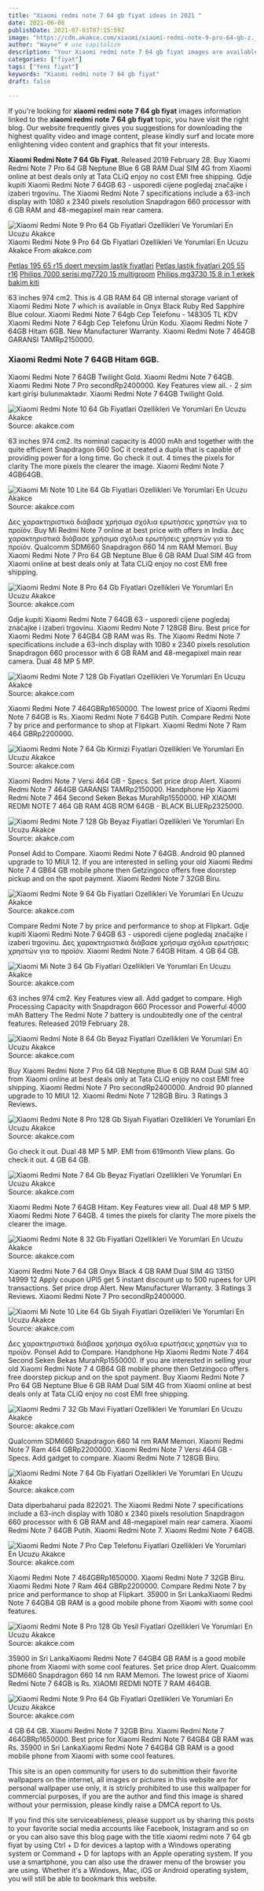```yaml
---
title: "Xiaomi redmi note 7 64 gb fiyat ideas in 2021 "
date: 2021-06-08
publishDate: 2021-07-03T07:15:59Z
image: "https://cdn.akakce.com/xiaomi/xiaomi-redmi-note-9-pro-64-gb-z.jpg"
author: "Wayne" # use capitalize
description: "Your Xiaomi redmi note 7 64 gb fiyat images are available in this site. Xiaomi redmi note 7 64 gb fiyat are a topic that is being searched for and liked by netizens now. You can Find and Download the Xiaomi redmi note 7 64 gb fiyat files here. Get all free photos."
categories: ["fiyat"]
tags: ["Yeni fiyat"]
keywords: "Xiaomi redmi note 7 64 gb fiyat"
draft: false

---
```


If you're looking for **xiaomi redmi note 7 64 gb fiyat** images information linked to the **xiaomi redmi note 7 64 gb fiyat** topic, you have visit the right  blog.  Our website frequently  gives you  suggestions  for downloading  the highest  quality video and image  content, please kindly surf and locate more enlightening video content and graphics  that fit your interests.

**Xiaomi Redmi Note 7 64 Gb Fiyat**. Released 2019 February 28. Buy Xiaomi Redmi Note 7 Pro 64 GB Neptune Blue 6 GB RAM Dual SIM 4G from Xiaomi online at best deals only at Tata CLiQ enjoy no cost EMI free shipping. Gdje kupiti Xiaomi Redmi Note 7 64GB 63 - usporedi cijene pogledaj značajke i izaberi trgovinu. The Xiaomi Redmi Note 7 specifications include a 63-inch display with 1080 x 2340 pixels resolution Snapdragon 660 processor with 6 GB RAM and 48-megapixel main rear camera.

![Xiaomi Redmi Note 9 Pro 64 Gb Fiyatlari Ozellikleri Ve Yorumlari En Ucuzu Akakce](https://cdn.akakce.com/xiaomi/xiaomi-redmi-note-9-pro-64-gb-z.jpg "Xiaomi Redmi Note 9 Pro 64 Gb Fiyatlari Ozellikleri Ve Yorumlari En Ucuzu Akakce")
Xiaomi Redmi Note 9 Pro 64 Gb Fiyatlari Ozellikleri Ve Yorumlari En Ucuzu Akakce From akakce.com

[Petlas 195 65 r15 doert mevsim lastik fiyatlari](/petlas-195-65-r15-doert-mevsim-lastik-fiyatlari/)
[Petlas lastik fiyatlari 205 55 r16](/petlas-lastik-fiyatlari-205-55-r16/)
[Philips 7000 serisi mg7720 15 multigroom](/philips-7000-serisi-mg7720-15-multigroom/)
[Philips mg3730 15 8 in 1 erkek bakim kiti](/philips-mg3730-15-8-in-1-erkek-bakim-kiti/)

63 inches 974 cm2. This is 4 GB RAM 64 GB internal storage variant of Xiaomi Redmi Note 7 which is available in Onyx Black Ruby Red Sapphire Blue colour. Xiaomi Redmi Note 7 64gb Cep Telefonu - 148305 TL KDV Xiaomi Redmi Note 7 64gb Cep Telefonu Ürün Kodu. Xiaomi Redmi Note 7 64GB Hitam 6GB. New Manufacturer Warranty. Xiaomi Redmi Note 7 464GB GARANSI TAMRp2150000.

### Xiaomi Redmi Note 7 64GB Hitam 6GB.

Xiaomi Redmi Note 7 64GB Twilight Gold. Xiaomi Redmi Note 7 64GB. Xiaomi Redmi Note 7 Pro secondRp2400000. Key Features view all. - 2 sim kart girişi bulunmaktadır. Xiaomi Redmi Note 7 64GB Twilight Gold.


![Xiaomi Redmi Note 10 64 Gb Fiyatlari Ozellikleri Ve Yorumlari En Ucuzu Akakce](https://cdn.akakce.com/xiaomi/xiaomi-redmi-note-10-64-gb-z.jpg "Xiaomi Redmi Note 10 64 Gb Fiyatlari Ozellikleri Ve Yorumlari En Ucuzu Akakce")
Source: akakce.com

63 inches 974 cm2. Its nominal capacity is 4000 mAh and together with the quite efficient Snapdragon 660 SoC it created a dupla that is capable of providing power for a long time. Go check it out. 4 times the pixels for clarity The more pixels the clearer the image. Xiaomi Redmi Note 7 4GB64GB.

![Xiaomi Mi Note 10 Lite 64 Gb Fiyatlari Ozellikleri Ve Yorumlari En Ucuzu Akakce](https://cdn.akakce.com/xiaomi/xiaomi-mi-note-10-lite-64-gb-z.jpg "Xiaomi Mi Note 10 Lite 64 Gb Fiyatlari Ozellikleri Ve Yorumlari En Ucuzu Akakce")
Source: akakce.com

Δες χαρακτηριστικά διάβασε χρήσιμα σχόλια ερωτήσεις χρηστών για το προϊόν. Buy Mi Redmi Note 7 online at best price with offers in India. Δες χαρακτηριστικά διάβασε χρήσιμα σχόλια ερωτήσεις χρηστών για το προϊόν. Qualcomm SDM660 Snapdragon 660 14 nm RAM Memori. Buy Xiaomi Redmi Note 7 Pro 64 GB Neptune Blue 6 GB RAM Dual SIM 4G from Xiaomi online at best deals only at Tata CLiQ enjoy no cost EMI free shipping.

![Xiaomi Redmi Note 8 Pro 64 Gb Fiyatlari Ozellikleri Ve Yorumlari En Ucuzu Akakce](https://cdn.akakce.com/xiaomi/xiaomi-redmi-note-8-pro-64-gb-z.jpg "Xiaomi Redmi Note 8 Pro 64 Gb Fiyatlari Ozellikleri Ve Yorumlari En Ucuzu Akakce")
Source: akakce.com

Gdje kupiti Xiaomi Redmi Note 7 64GB 63 - usporedi cijene pogledaj značajke i izaberi trgovinu. Xiaomi Redmi Note 7 128GB Biru. Best price for Xiaomi Redmi Note 7 64GB4 GB RAM was Rs. The Xiaomi Redmi Note 7 specifications include a 63-inch display with 1080 x 2340 pixels resolution Snapdragon 660 processor with 6 GB RAM and 48-megapixel main rear camera. Dual 48 MP 5 MP.

![Xiaomi Redmi Note 7 128 Gb Fiyatlari Ozellikleri Ve Yorumlari En Ucuzu Akakce](https://cdn.akakce.com/xiaomi/xiaomi-redmi-note-7-128-gb-z.jpg "Xiaomi Redmi Note 7 128 Gb Fiyatlari Ozellikleri Ve Yorumlari En Ucuzu Akakce")
Source: akakce.com

Xiaomi Redmi Note 7 464GBRp1650000. The lowest price of Xiaomi Redmi Note 7 64GB is Rs. Xiaomi Redmi Note 7 64GB Putih. Compare Redmi Note 7 by price and performance to shop at Flipkart. Xiaomi Redmi Note 7 Ram 464 GBRp2200000.

![Xiaomi Redmi Note 7 64 Gb Kirmizi Fiyatlari Ozellikleri Ve Yorumlari En Ucuzu Akakce](https://cdn.akakce.com/xiaomi/xiaomi-redmi-note-7-64-gb-kirmizi-z.jpg "Xiaomi Redmi Note 7 64 Gb Kirmizi Fiyatlari Ozellikleri Ve Yorumlari En Ucuzu Akakce")
Source: akakce.com

Xiaomi Redmi Note 7 Versi 464 GB - Specs. Set price drop Alert. Xiaomi Redmi Note 7 464GB GARANSI TAMRp2150000. Handphone Hp Xiaomi Redmi Note 7 464 Second Seken Bekas MurahRp1550000. HP XIAOMI REDMI NOTE 7 464 GB RAM 4GB ROM 64GB - BLACK BLUERp2325000.

![Xiaomi Redmi Note 7 128 Gb Beyaz Fiyatlari Ozellikleri Ve Yorumlari En Ucuzu Akakce](https://cdn.akakce.com/xiaomi/xiaomi-redmi-note-7-128-gb-beyaz-z.jpg "Xiaomi Redmi Note 7 128 Gb Beyaz Fiyatlari Ozellikleri Ve Yorumlari En Ucuzu Akakce")
Source: akakce.com

Ponsel Add to Compare. Xiaomi Redmi Note 7 64GB. Android 90 planned upgrade to 10 MIUI 12. If you are interested in selling your old Xiaomi Redmi Note 7 4 GB64 GB mobile phone then Getzingoco offers free doorstep pickup and on the spot payment. Xiaomi Redmi Note 7 32GB Biru.

![Xiaomi Redmi Note 9 64 Gb Fiyatlari Ozellikleri Ve Yorumlari En Ucuzu Akakce](https://cdn.akakce.com/xiaomi/xiaomi-redmi-note-9-64-gb-z.jpg "Xiaomi Redmi Note 9 64 Gb Fiyatlari Ozellikleri Ve Yorumlari En Ucuzu Akakce")
Source: akakce.com

Compare Redmi Note 7 by price and performance to shop at Flipkart. Gdje kupiti Xiaomi Redmi Note 7 64GB 63 - usporedi cijene pogledaj značajke i izaberi trgovinu. Δες χαρακτηριστικά διάβασε χρήσιμα σχόλια ερωτήσεις χρηστών για το προϊόν. Xiaomi Redmi Note 7 64GB Hitam. 4 GB 64 GB.

![Xiaomi Mi Note 3 64 Gb Fiyatlari Ozellikleri Ve Yorumlari En Ucuzu Akakce](https://cdn.akakce.com/xiaomi/xiaomi-mi-note-3-64-gb-z.jpg "Xiaomi Mi Note 3 64 Gb Fiyatlari Ozellikleri Ve Yorumlari En Ucuzu Akakce")
Source: akakce.com

63 inches 974 cm2. Key Features view all. Add gadget to compare. High Processing Capacity with Snapdragon 660 Processor and Powerful 4000 mAh Battery The Redmi Note 7 battery is undoubtedly one of the central features. Released 2019 February 28.

![Xiaomi Redmi Note 8 64 Gb Beyaz Fiyatlari Ozellikleri Ve Yorumlari En Ucuzu Akakce](https://cdn.akakce.com/xiaomi/xiaomi-redmi-note-8-64-gb-beyaz-z.jpg "Xiaomi Redmi Note 8 64 Gb Beyaz Fiyatlari Ozellikleri Ve Yorumlari En Ucuzu Akakce")
Source: akakce.com

Buy Xiaomi Redmi Note 7 Pro 64 GB Neptune Blue 6 GB RAM Dual SIM 4G from Xiaomi online at best deals only at Tata CLiQ enjoy no cost EMI free shipping. Xiaomi Redmi Note 7 Pro secondRp2400000. Android 90 planned upgrade to 10 MIUI 12. Xiaomi Redmi Note 7 128GB Biru. 3 Ratings 3 Reviews.

![Xiaomi Redmi Note 8 Pro 128 Gb Siyah Fiyatlari Ozellikleri Ve Yorumlari En Ucuzu Akakce](https://cdn.akakce.com/xiaomi/xiaomi-redmi-note-8-pro-128-gb-siyah-z.jpg "Xiaomi Redmi Note 8 Pro 128 Gb Siyah Fiyatlari Ozellikleri Ve Yorumlari En Ucuzu Akakce")
Source: akakce.com

Go check it out. Dual 48 MP 5 MP. EMI from 619month View plans. Go check it out. 4 GB 64 GB.

![Xiaomi Redmi Note 7 64 Gb Beyaz Fiyatlari Ozellikleri Ve Yorumlari En Ucuzu Akakce](https://cdn.akakce.com/xiaomi/xiaomi-redmi-note-7-64-gb-beyaz-z.jpg "Xiaomi Redmi Note 7 64 Gb Beyaz Fiyatlari Ozellikleri Ve Yorumlari En Ucuzu Akakce")
Source: akakce.com

Xiaomi Redmi Note 7 64GB Hitam. Key Features view all. Dual 48 MP 5 MP. Xiaomi Redmi Note 7 64GB. 4 times the pixels for clarity The more pixels the clearer the image.

![Xiaomi Redmi Note 8 32 Gb Fiyatlari Ozellikleri Ve Yorumlari En Ucuzu Akakce](https://cdn.akakce.com/xiaomi/xiaomi-redmi-note-8-32-gb-z.jpg "Xiaomi Redmi Note 8 32 Gb Fiyatlari Ozellikleri Ve Yorumlari En Ucuzu Akakce")
Source: akakce.com

Xiaomi Redmi Note 7 64 GB Onyx Black 4 GB RAM Dual SIM 4G 13150 14999 12 Apply coupon UPI5 get 5 instant discount up to 500 rupees for UPI transactions. Set price drop Alert. New Manufacturer Warranty. 3 Ratings 3 Reviews. Xiaomi Redmi Note 7 Pro secondRp2400000.

![Xiaomi Mi Note 10 Lite 64 Gb Siyah Fiyatlari Ozellikleri Ve Yorumlari En Ucuzu Akakce](https://cdn.akakce.com/xiaomi/xiaomi-mi-note-10-lite-64-gb-siyah-z.jpg "Xiaomi Mi Note 10 Lite 64 Gb Siyah Fiyatlari Ozellikleri Ve Yorumlari En Ucuzu Akakce")
Source: akakce.com

Δες χαρακτηριστικά διάβασε χρήσιμα σχόλια ερωτήσεις χρηστών για το προϊόν. Ponsel Add to Compare. Handphone Hp Xiaomi Redmi Note 7 464 Second Seken Bekas MurahRp1550000. If you are interested in selling your old Xiaomi Redmi Note 7 4 GB64 GB mobile phone then Getzingoco offers free doorstep pickup and on the spot payment. Buy Xiaomi Redmi Note 7 Pro 64 GB Neptune Blue 6 GB RAM Dual SIM 4G from Xiaomi online at best deals only at Tata CLiQ enjoy no cost EMI free shipping.

![Xiaomi Redmi 7 32 Gb Mavi Fiyatlari Ozellikleri Ve Yorumlari En Ucuzu Akakce](https://cdn.akakce.com/xiaomi/xiaomi-redmi-7-32-gb-mavi-z.jpg "Xiaomi Redmi 7 32 Gb Mavi Fiyatlari Ozellikleri Ve Yorumlari En Ucuzu Akakce")
Source: akakce.com

Qualcomm SDM660 Snapdragon 660 14 nm RAM Memori. Xiaomi Redmi Note 7 Ram 464 GBRp2200000. Xiaomi Redmi Note 7 Versi 464 GB - Specs. Add gadget to compare. Xiaomi Redmi Note 7 128GB Biru.

![Xiaomi Redmi Note 7 64 Gb Fiyatlari Ozellikleri Ve Yorumlari En Ucuzu Akakce](https://cdn.akakce.com/xiaomi/xiaomi-redmi-note-7-64-gb-z.jpg "Xiaomi Redmi Note 7 64 Gb Fiyatlari Ozellikleri Ve Yorumlari En Ucuzu Akakce")
Source: akakce.com

Data diperbaharui pada 822021. The Xiaomi Redmi Note 7 specifications include a 63-inch display with 1080 x 2340 pixels resolution Snapdragon 660 processor with 6 GB RAM and 48-megapixel main rear camera. Xiaomi Redmi Note 7 64GB Putih. Xiaomi Redmi Note 7. Xiaomi Redmi Note 7 64GB.

![Xiaomi Redmi Note 7 Pro Cep Telefonu Fiyatlari Ozellikleri Ve Yorumlari En Ucuzu Akakce](https://cdn.akakce.com/xiaomi/xiaomi-redmi-note-7-pro-z.jpg "Xiaomi Redmi Note 7 Pro Cep Telefonu Fiyatlari Ozellikleri Ve Yorumlari En Ucuzu Akakce")
Source: akakce.com

Xiaomi Redmi Note 7 464GBRp1650000. Xiaomi Redmi Note 7 32GB Biru. Xiaomi Redmi Note 7 Ram 464 GBRp2200000. Compare Redmi Note 7 by price and performance to shop at Flipkart. 35900 in Sri LankaXiaomi Redmi Note 7 64GB4 GB RAM is a good mobile phone from Xiaomi with some cool features.

![Xiaomi Redmi Note 8 Pro 128 Gb Yesil Fiyatlari Ozellikleri Ve Yorumlari En Ucuzu Akakce](https://cdn.akakce.com/xiaomi/xiaomi-redmi-note-8-pro-128-gb-yesil-z.jpg "Xiaomi Redmi Note 8 Pro 128 Gb Yesil Fiyatlari Ozellikleri Ve Yorumlari En Ucuzu Akakce")
Source: akakce.com

35900 in Sri LankaXiaomi Redmi Note 7 64GB4 GB RAM is a good mobile phone from Xiaomi with some cool features. Set price drop Alert. Qualcomm SDM660 Snapdragon 660 14 nm RAM Memori. The lowest price of Xiaomi Redmi Note 7 64GB is Rs. XIAOMI REDMI NOTE 7 RAM 464GB.

![Xiaomi Redmi Note 9 Pro 64 Gb Fiyatlari Ozellikleri Ve Yorumlari En Ucuzu Akakce](https://cdn.akakce.com/xiaomi/xiaomi-redmi-note-9-pro-64-gb-z.jpg "Xiaomi Redmi Note 9 Pro 64 Gb Fiyatlari Ozellikleri Ve Yorumlari En Ucuzu Akakce")
Source: akakce.com

4 GB 64 GB. Xiaomi Redmi Note 7 32GB Biru. Xiaomi Redmi Note 7 464GBRp1650000. Best price for Xiaomi Redmi Note 7 64GB4 GB RAM was Rs. 35900 in Sri LankaXiaomi Redmi Note 7 64GB4 GB RAM is a good mobile phone from Xiaomi with some cool features.

This site is an open community for users to do submittion their favorite wallpapers on the internet, all images or pictures in this website are for personal wallpaper use only, it is stricly prohibited to use this wallpaper for commercial purposes, if you are the author and find this image is shared without your permission, please kindly raise a DMCA report to Us.

If you find this site serviceableness, please support us by sharing this posts to your favorite social media accounts like Facebook, Instagram and so on or you can also save this blog page with the title xiaomi redmi note 7 64 gb fiyat by using Ctrl + D for devices a laptop with a Windows operating system or Command + D for laptops with an Apple operating system. If you use a smartphone, you can also use the drawer menu of the browser you are using. Whether it's a Windows, Mac, iOS or Android operating system, you will still be able to bookmark this website.
